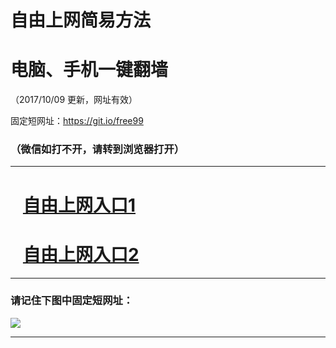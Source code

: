 ﻿# 自由上网简易方法

# 电脑、手机一键翻墙

（2017/10/09 更新，网址有效）

固定短网址：https://git.io/free99

### （微信如打不开，请转到浏览器打开）


***





# &nbsp;&nbsp; <a href="http://ft916821266.fwq-tz-1001.info/fwqtz01.html?t=100900123491 " target="_blank">自由上网入口1</a>
# &nbsp;&nbsp; <a href="http://ft6498581.fwq-tz-1002.info/fwqtz02.html?t=100900113290 " target="_blank">自由上网入口2</a>
***

### 请记住下图中固定短网址：

<img src="https://s3-us-west-2.amazonaws.com/fwq-1001/yjfq-20170905okok.png" /> 


***

